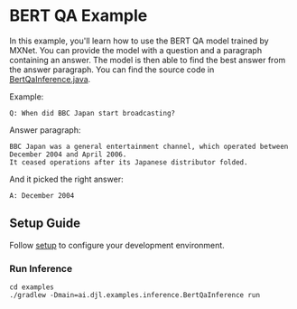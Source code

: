 # BERT QA Example

In this example, you'll learn how to use the BERT QA model trained by MXNet. 
You can provide the model with a question and a paragraph containing an answer. The model is then able to find the best answer from the answer paragraph.
You can find the source code in [BertQaInference.java](https://github.com/awslabs/djl/blob/master/examples/src/main/java/ai/djl/examples/inference/BertQaInference.java). 

Example:
```text
Q: When did BBC Japan start broadcasting?
```

Answer paragraph:
```text
BBC Japan was a general entertainment channel, which operated between December 2004 and April 2006.
It ceased operations after its Japanese distributor folded.
```
And it picked the right answer:
```text
A: December 2004
```

## Setup Guide

Follow [setup](../../docs/development/setup.md) to configure your development environment.

### Run Inference

```
cd examples
./gradlew -Dmain=ai.djl.examples.inference.BertQaInference run
```
